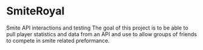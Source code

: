 # SmiteRoyal
Smite API interactions and testing
The goal of this project is to be able to pull player statistics and data from an API and use to allow groups
of friends to compete in smite related preformance.
